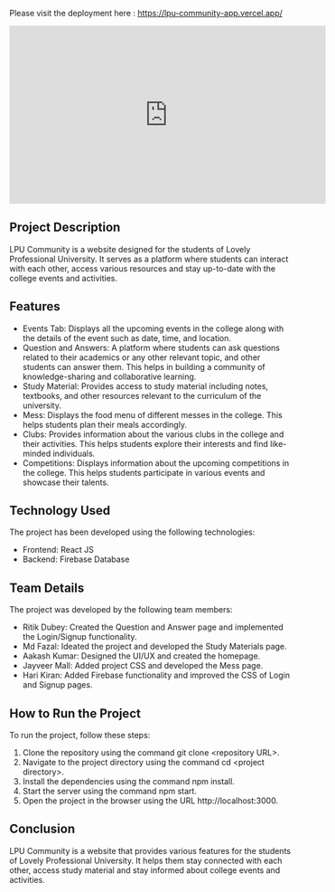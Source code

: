 Please visit the deployment here : https://lpu-community-app.vercel.app/
<iframe width="560" height="315" src="https://www.youtube.com/embed/YyvwKee3DJU" title="YouTube video player" frameborder="0" allow="accelerometer; autoplay; clipboard-write; encrypted-media; gyroscope; picture-in-picture" allowfullscreen></iframe>

<h2>Project Description</h2>
<p>LPU Community is a website designed for the students of Lovely Professional University. It serves as a platform where students can interact with each other, access various resources and stay up-to-date with the college events and activities.</p>

<h2>Features</h2>
<ul>
	<li>Events Tab: Displays all the upcoming events in the college along with the details of the event such as date, time, and location.</li>
	<li>Question and Answers: A platform where students can ask questions related to their academics or any other relevant topic, and other students can answer them. This helps in building a community of knowledge-sharing and collaborative learning.</li>
	<li>Study Material: Provides access to study material including notes, textbooks, and other resources relevant to the curriculum of the university.</li>
	<li>Mess: Displays the food menu of different messes in the college. This helps students plan their meals accordingly.</li>
	<li>Clubs: Provides information about the various clubs in the college and their activities. This helps students explore their interests and find like-minded individuals.</li>
	<li>Competitions: Displays information about the upcoming competitions in the college. This helps students participate in various events and showcase their talents.</li>
</ul>

<h2>Technology Used</h2>
<p>The project has been developed using the following technologies:</p>
<ul>
	<li>Frontend: React JS</li>
	<li>Backend: Firebase Database</li>
</ul>

<h2>Team Details</h2>
<p>The project was developed by the following team members:</p>
<ul>
	<li>Ritik Dubey: Created the Question and Answer page and implemented the Login/Signup functionality.</li>
	<li>Md Fazal: Ideated the project and developed the Study Materials page.</li>
	<li>Aakash Kumar: Designed the UI/UX and created the homepage.</li>
	<li>Jayveer Mall: Added project CSS and developed the Mess page.</li>
	<li>Hari Kiran: Added Firebase functionality and improved the CSS of Login and Signup pages.</li>
</ul>

<h2>How to Run the Project</h2>
<p>To run the project, follow these steps:</p>
<ol>
	<li>Clone the repository using the command git clone &lt;repository URL&gt;.</li>
	<li>Navigate to the project directory using the command cd &lt;project directory&gt;.</li>
	<li>Install the dependencies using the command npm install.</li>
	<li>Start the server using the command npm start.</li>
	<li>Open the project in the browser using the URL http://localhost:3000.</li>
</ol>

<h2>Conclusion</h2>
<p>LPU Community is a website that provides various features for the students of Lovely Professional University. It helps them stay connected with each other, access study material and stay informed about college events and activities.</p>
